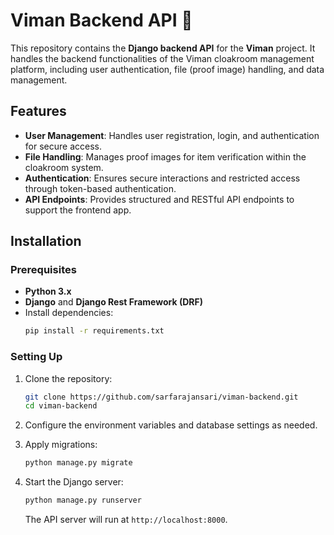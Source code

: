 

# Viman Backend API 📂

This repository contains the **Django backend API** for the **Viman** project. It handles the backend functionalities of the Viman cloakroom management platform, including user authentication, file (proof image) handling, and data management.

## Features

- **User Management**: Handles user registration, login, and authentication for secure access.
- **File Handling**: Manages proof images for item verification within the cloakroom system.
- **Authentication**: Ensures secure interactions and restricted access through token-based authentication.
- **API Endpoints**: Provides structured and RESTful API endpoints to support the frontend app.

## Installation

### Prerequisites

- **Python 3.x**
- **Django** and **Django Rest Framework (DRF)**
- Install dependencies:
  ```bash
  pip install -r requirements.txt
  ```

### Setting Up

1. Clone the repository:
   ```bash
   git clone https://github.com/sarfarajansari/viman-backend.git
   cd viman-backend
   ```

2. Configure the environment variables and database settings as needed.

3. Apply migrations:
   ```bash
   python manage.py migrate
   ```

4. Start the Django server:
   ```bash
   python manage.py runserver
   ```
   The API server will run at `http://localhost:8000`.


